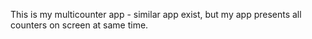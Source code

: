 
 This is my multicounter app - similar app exist, but my app presents all counters on screen at same time.

